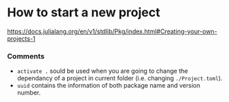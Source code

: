 # How to start a new project
https://docs.julialang.org/en/v1/stdlib/Pkg/index.html#Creating-your-own-projects-1

### Comments
* `activate .` sould be used when you are going to change the dependancy of a project in current folder (i.e. changing `./Project.toml`).
* `uuid` contains the information of both package name and version number.
